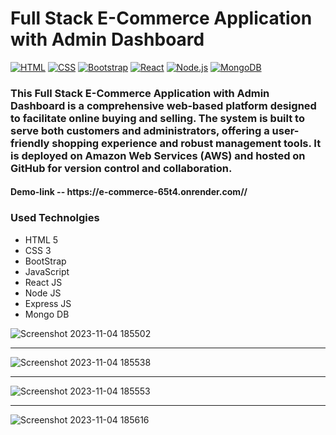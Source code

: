 # Full Stack E-Commerce Application with Admin Dashboard

[![HTML](https://img.shields.io/badge/HTML-5-orange)](https://developer.mozilla.org/en-US/docs/Web/HTML)
[![CSS](https://img.shields.io/badge/CSS-3-blue)](https://developer.mozilla.org/en-US/docs/Web/CSS)
[![Bootstrap](https://img.shields.io/badge/Bootstrap-v5.5.0-purple)](https://getbootstrap.com/)
[![React](https://img.shields.io/badge/React-v17.0.2-blue)](https://reactjs.org/) 
[![Node.js](https://img.shields.io/badge/Node.js-v14.17.0-green)](https://nodejs.org/)
[![MongoDB](https://img.shields.io/badge/MongoDB-v4.4.6-brightgreen)](https://www.mongodb.com/)


<h3>
  This Full Stack E-Commerce Application with Admin Dashboard is a comprehensive web-based platform designed to facilitate online buying and selling.
  The system is built to serve both customers and administrators, offering a user-friendly shopping experience and robust management tools.
  It is deployed on Amazon Web Services (AWS) and hosted on GitHub for version control and collaboration.
</h3>



<h4>Demo-link -- https://e-commerce-65t4.onrender.com//</h4>


<h3>Used Technolgies</h3>
<ul>
  <li>HTML 5</li>
<li>CSS 3</li>
<li>BootStrap</li>
<li>JavaScript</li>
<li>React JS</li>
<li>Node JS</li>
<li>Express JS</li>
<li>Mongo DB</li>
</ul>

![Screenshot 2023-11-04 185502](https://github.com/GowthamaViknesh/E-Commerce/assets/133188448/19fa412a-d140-48ae-bbdf-f8a5a06fd81d)

<hr/>


![Screenshot 2023-11-04 185538](https://github.com/GowthamaViknesh/E-Commerce/assets/133188448/a544b698-fdc2-468f-ba68-5bb9e562dbcf)

<hr/>


![Screenshot 2023-11-04 185553](https://github.com/GowthamaViknesh/E-Commerce/assets/133188448/b86b8be4-ca31-4211-b787-8f7d22a3f07a)

<hr/>


![Screenshot 2023-11-04 185616](https://github.com/GowthamaViknesh/E-Commerce/assets/133188448/0634f928-f152-43ca-a520-49a0ede9b331)
